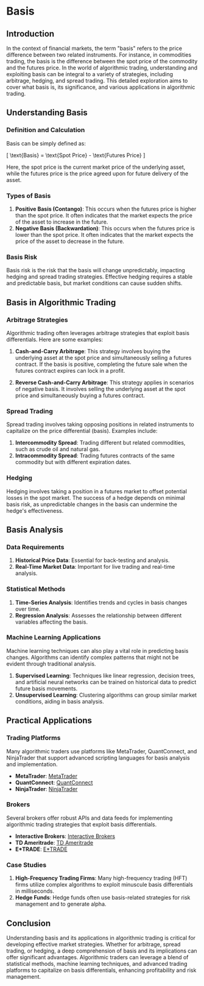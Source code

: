 # Basis

## Introduction

In the context of financial markets, the term "basis" refers to the price difference between two related instruments. For instance, in commodities trading, the basis is the difference between the spot price of the commodity and the futures price. In the world of algorithmic trading, understanding and exploiting basis can be integral to a variety of strategies, including arbitrage, hedging, and spread trading. This detailed exploration aims to cover what basis is, its significance, and various applications in algorithmic trading.

## Understanding Basis

### Definition and Calculation

Basis can be simply defined as:

\[ \text{Basis} = \text{Spot Price} - \text{Futures Price} \]

Here, the spot price is the current market price of the underlying asset, while the futures price is the price agreed upon for future delivery of the asset.

### Types of Basis

1. **Positive Basis (Contango)**: This occurs when the futures price is higher than the spot price. It often indicates that the market expects the price of the asset to increase in the future.
2. **Negative Basis (Backwardation)**: This occurs when the futures price is lower than the spot price. It often indicates that the market expects the price of the asset to decrease in the future.

### Basis Risk

Basis risk is the risk that the basis will change unpredictably, impacting hedging and spread trading strategies. Effective hedging requires a stable and predictable basis, but market conditions can cause sudden shifts.

## Basis in Algorithmic Trading

### Arbitrage Strategies

Algorithmic trading often leverages arbitrage strategies that exploit basis differentials. Here are some examples:

1. **Cash-and-Carry Arbitrage**: This strategy involves buying the underlying asset at the spot price and simultaneously selling a futures contract. If the basis is positive, completing the future sale when the futures contract expires can lock in a profit.

2. **Reverse Cash-and-Carry Arbitrage**: This strategy applies in scenarios of negative basis. It involves selling the underlying asset at the spot price and simultaneously buying a futures contract.

### Spread Trading

Spread trading involves taking opposing positions in related instruments to capitalize on the price differential (basis). Examples include:

1. **Intercommodity Spread**: Trading different but related commodities, such as crude oil and natural gas.
2. **Intracommodity Spread**: Trading futures contracts of the same commodity but with different expiration dates.

### Hedging

Hedging involves taking a position in a futures market to offset potential losses in the spot market. The success of a hedge depends on minimal basis risk, as unpredictable changes in the basis can undermine the hedge's effectiveness.

## Basis Analysis

### Data Requirements

1. **Historical Price Data**: Essential for back-testing and analysis.
2. **Real-Time Market Data**: Important for live trading and real-time analysis.

### Statistical Methods

1. **Time-Series Analysis**: Identifies trends and cycles in basis changes over time.
2. **Regression Analysis**: Assesses the relationship between different variables affecting the basis.

### Machine Learning Applications

Machine learning techniques can also play a vital role in predicting basis changes. Algorithms can identify complex patterns that might not be evident through traditional analysis.

1. **Supervised Learning**: Techniques like linear regression, decision trees, and artificial neural networks can be trained on historical data to predict future basis movements.
2. **Unsupervised Learning**: Clustering algorithms can group similar market conditions, aiding in basis analysis.

## Practical Applications

### Trading Platforms

Many algorithmic traders use platforms like MetaTrader, QuantConnect, and NinjaTrader that support advanced scripting languages for basis analysis and implementation.

- **MetaTrader**: [MetaTrader](https://www.metatrader4.com)
- **QuantConnect**: [QuantConnect](https://www.quantconnect.com)
- **NinjaTrader**: [NinjaTrader](https://ninjatrader.com)

### Brokers

Several brokers offer robust APIs and data feeds for implementing algorithmic trading strategies that exploit basis differentials.

- **Interactive Brokers**: [Interactive Brokers](https://www.interactivebrokers.com)
- **TD Ameritrade**: [TD Ameritrade](https://www.tdameritrade.com)
- **E*TRADE**: [E*TRADE](https://us.etrade.com)

### Case Studies

1. **High-Frequency Trading Firms**: Many high-frequency trading (HFT) firms utilize complex algorithms to exploit minuscule basis differentials in milliseconds.
2. **Hedge Funds**: Hedge funds often use basis-related strategies for risk management and to generate alpha.

## Conclusion

Understanding basis and its applications in algorithmic trading is critical for developing effective market strategies. Whether for arbitrage, spread trading, or hedging, a deep comprehension of basis and its implications can offer significant advantages. Algorithmic traders can leverage a blend of statistical methods, machine learning techniques, and advanced trading platforms to capitalize on basis differentials, enhancing profitability and risk management.